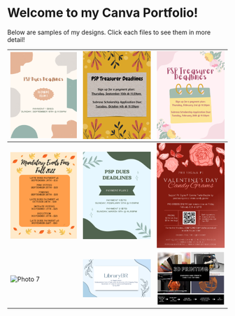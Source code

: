 # Welcome to my Canva Portfolio!
Below are samples of my designs. Click each files to see them in more detail!

| ![Photo 1](images/1.png) | ![Photo 2](images/2.png) | ![Photo 3](images/3.png)
|--------------------------------|--------------------------------|--------------------------------|
| ![Photo 4](images/4.png) | ![Photo 5](images/5.png) | ![Photo 6](images/6.png)
| ![Photo 7](images/7.png) | ![Photo 8](images/8.png) | ![Photo 9](images/9.png)
